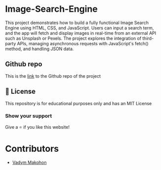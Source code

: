# Image-Search-Engine
This project demonstrates how to build a fully functional Image Search Engine using HTML, CSS, and JavaScript. Users can input a search term, and the app will fetch and display images in real-time from an external API such as Unsplash or Pexels. The project explores the integration of third-party APIs, managing asynchronous requests with JavaScript's fetch() method, and handling JSON data.

## Github repo
This is the [link](https://github.com/VadymMakohon/Image-Search-Engine) to the Github repo of the project

## 📜 License
This repository is for educational purposes only and has an MIT License

### Show your support
Give a ⭐ if you like this website!

# Contributors
- [Vadym Makohon](https://github.com/VadymMakohon)
